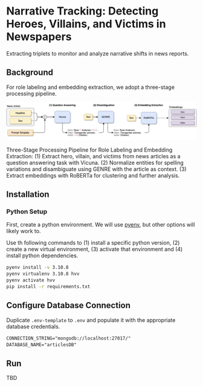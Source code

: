 # Narrative Tracking: Detecting Heroes, Villains, and Victims in Newspapers

Extracting triplets to monitor and analyze narrative shifts in news reports.

## Background

For role labeling and embedding extraction, we adopt a three-stage processing pipeline.

![Processing Pipeline](/processing_pipeline.jpg)

Three-Stage Processing Pipeline for Role Labeling and Embedding Extraction: (1) Extract hero, villain, and victims from news articles as a question answering task with Vicuna. (2) Normalize entities for spelling variations and disambiguate using GENRE with the article as context. (3) Extract embeddings with RoBERTa for clustering and further analysis.

## Installation

### Python Setup

First, create a python environment. We will use [pyenv](https://github.com/pyenv/pyenv), but other options will likely work to.

Use th following commands to (1) install a specific python version, (2) create a new virtual environment, (3) activate that environment and (4) install python dependencies.

```bash
pyenv install -v 3.10.8
pyenv virtualenv 3.10.8 hvv
pyenv activate hvv
pip install -r requirements.txt
```
## Configure Database Connection

Duplicate `.env-template` to `.env` and populate it with the appropriate database credentials.

```txt
CONNECTION_STRING="mongodb://localhost:27017/"
DATABASE_NAME="articlesDB"
```

## Run

TBD